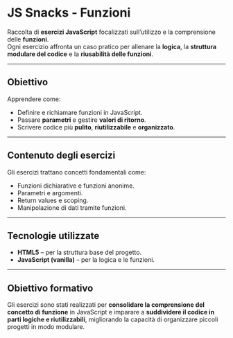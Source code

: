 # JS Snacks - Funzioni

Raccolta di **esercizi JavaScript** focalizzati sull’utilizzo e la comprensione delle **funzioni**.  
Ogni esercizio affronta un caso pratico per allenare la **logica**, la **struttura modulare del codice** e la **riusabilità delle funzioni**.

---

## Obiettivo
Apprendere come:
- Definire e richiamare funzioni in JavaScript.  
- Passare **parametri** e gestire **valori di ritorno**.  
- Scrivere codice più **pulito**, **riutilizzabile** e **organizzato**.  

---

## Contenuto degli esercizi
Gli esercizi trattano concetti fondamentali come:
- Funzioni dichiarative e funzioni anonime.  
- Parametri e argomenti.  
- Return values e scoping.  
- Manipolazione di dati tramite funzioni.

---

## Tecnologie utilizzate
- **HTML5** – per la struttura base del progetto.  
- **JavaScript (vanilla)** – per la logica e le funzioni.  

---

## Obiettivo formativo
Gli esercizi sono stati realizzati per **consolidare la comprensione del concetto di funzione** in JavaScript e imparare a **suddividere il codice in parti logiche e riutilizzabili**, migliorando la capacità di organizzare piccoli progetti in modo modulare.
